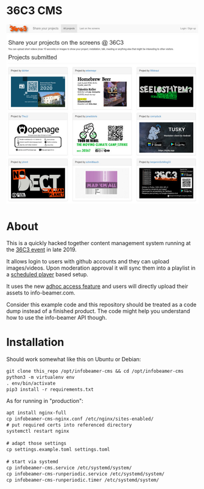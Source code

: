 # 36C3 CMS

![36c3](36c3-example.jpg)

# About

This is a quickly hacked together content management system
running at the [36C3 event](https://events.ccc.de/congress/2019/) in
late 2019.

It allows login to users with github accounts and they can upload
images/videos. Upon moderation approval it will sync them into a
playlist in a [scheduled player](https://info-beamer.com/pkg/4765) based setup.

It uses the new [adhoc access feature](https://info-beamer.com/doc/api#createadhocaccess)
and users will directly upload their assets to info-beamer.com.

Consider this example code and this repository should be treated
as a code dump instead of a finished product. The code might help
you understand how to use the info-beamer API though.

# Installation

Should work somewhat like this on Ubuntu or Debian:

```
git clone this_repo /opt/infobeamer-cms && cd /opt/infobeamer-cms
python3 -m virtualenv env
. env/bin/activate
pip3 install -r requirements.txt
```

As for running in "production":

```
apt install nginx-full
cp infobeamer-cms-nginx.conf /etc/nginx/sites-enabled/
# put required certs into referenced directory
systemctl restart nginx

# adapt those settings
cp settings.example.toml settings.toml

# start via systemd
cp infobeamer-cms.service /etc/systemd/system/
cp infobeamer-cms-runperiodic.service /etc/systemd/system/
cp infobeamer-cms-runperiodic.timer /etc/systemd/system/
```

